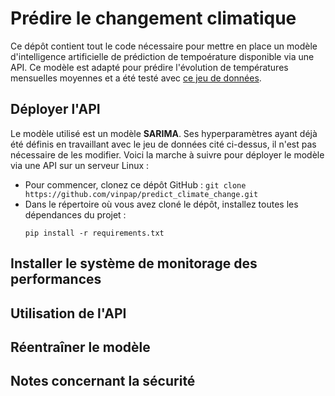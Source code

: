 # Prédire le changement climatique

Ce dépôt contient tout le code nécessaire pour mettre en place un modèle d'intelligence artificielle de prédiction de tempoérature disponible via une API. Ce modèle est adapté pour prédire l'évolution de températures mensuelles moyennes et a été testé avec [ce jeu de données](https://www.kaggle.com/datasets/berkeleyearth/climate-change-earth-surface-temperature-data).

## Déployer l'API

Le modèle utilisé est un modèle **SARIMA**. Ses hyperparamètres ayant déjà été définis en travaillant avec le jeu de données cité ci-dessus, il n'est pas nécessaire de les modifier. Voici la marche à suivre pour déployer le modèle via une API sur un serveur Linux :
- Pour commencer, clonez ce dépôt GitHub :
  ```git clone https://github.com/vinpap/predict_climate_change.git```
- Dans le répertoire où vous avez cloné le dépôt, installez toutes les dépendances du projet :
  ```
  pip install -r requirements.txt
  ```

## Installer le système de monitorage des performances

## Utilisation de l'API

## Réentraîner le modèle

## Notes concernant la sécurité

